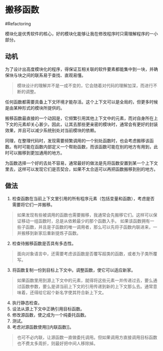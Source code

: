 # 搬移函数
#Refactoring 

模块化是优秀软件的核心，好的模块化能够让我在修改程序时只需理解程序的一小部分。

## 动机

为了设计出高度模块化的程序，得保证互相关联的软件要素都能集中到一块，并确保块与块之间的联系易于查找、直观易懂。

> 模块设计的理解并不是一成不变的，它会随着对代码的理解加深，而进行不断的调整。

任何函数都需要具备上下文环境才能存活。这个上下文可以是全局的，但更多时候是由某种形式的模块所提供的。

搬移函数最直接的一个动因是，它频繁引用其他上下文中的元素，而对自身所在上下文的元素却关心甚少。因此，让其去那些更亲密的模块时，通常会有更好的封装效果，并且可以减少系统别处对当前模块的依赖。

同理，在整理代码时，发现需要频繁调用的一个别处函数时，也会考虑搬移该函数。有时可能在函数内部定义一个帮助函数，而该函数可能在别的地方有用到，此时可以搬移到更加通用的地方。

为函数选择一个好的去处不容易，通常最好的做法是先将函数安置到某一个上下文里去，这样可以发现它们是否契合，如果不太合适可以再把函数搬移到别的地方。

## 做法

1. 检查函数在当前上下文里引用的所有程序元素（包括变量和函数），考虑是否需要将它们一并搬移。

> 如果发现有些被调用的函数也需要搬移，我通常会先搬移它们。这样可以保证移动一组函数时，总是从依赖最少的那个函数入手。
> 如果该函数拥有一些子函数，并且是子函数的唯一调用者，那么可以先将子函数内联进来，一并搬移到新家后重新提炼子函数。

2. 检查待搬移函数是否具有多态性。

> 面向对象语言中，还需要考虑该函数是否覆写超类的函数，或者为子类所覆写。

3. 将函数复制一份到目标上下文中。调整函数，使它可以适应新家。

> 如果函数里用到源上下文中的元素，就得将这些元素一并传递过去，要么通过函数参数，要么是讲当前上下文的引用传递到新的上下文那么去。通常意味着，还得给它起个新名字使其符合新上下文。

4. 执行静态检查。
5. 设法从源上下文中正确引用目标函数。
6. 修改源函数，使之成为一个纯委托函数。
7. 测试。
8. 考虑对源函数使用[[内联函数]]。

> 也可不必内联，让源函数一直做委托调用。但如果调用方直接调用目标函数也不费太多周折，则最好把中间人移除掉。